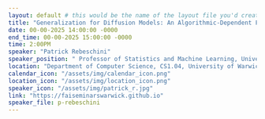 ```yaml
---
layout: default # this would be the name of the layout file you'd create for events
title: "Generalization for Diffusion Models: An Algorithmic-Dependent Framework Based on Stability"
date: 00-00-2025 14:00:00 -0000
end_time: 00-00-2025 15:00:00 -0000
time: 2:00PM
speaker: "Patrick Rebeschini"
speaker_position: " Professor of Statistics and Machine Learning, University of Oxford, UK"
location: "Department of Computer Science, CS1.04, University of Warwick, Coventry, UK"
calendar_icon: "/assets/img/calendar_icon.png"
location_icon: "/assets/img/location_icon.png"
speaker_icon: "/assets/img/patrick_r.jpg"
link: "https://faiseminarswarwick.github.io"
speaker_file: p-rebeschini
---
```

